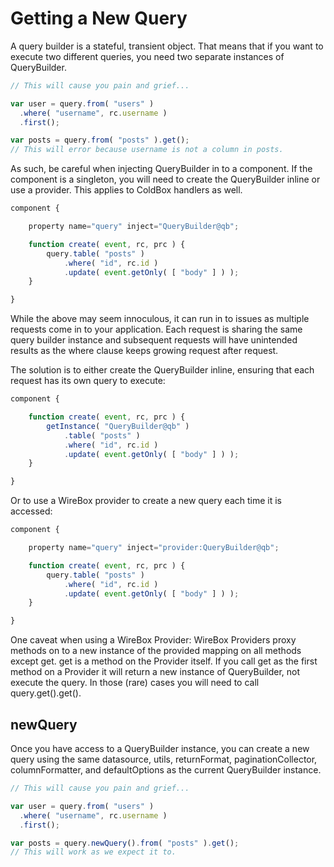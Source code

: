 # Getting a New Query

A query builder is a stateful, transient object. That means that if you want to execute two different queries, you need two separate instances of QueryBuilder.


```javascript
// This will cause you pain and grief...

var user = query.from( "users" )
  .where( "username", rc.username )
  .first();

var posts = query.from( "posts" ).get();
// This will error because username is not a column in posts.
```


As such, be careful when injecting QueryBuilder in to a component. If the component is a singleton, you will need to create the QueryBuilder inline or use a provider. This applies to ColdBox handlers as well.


```javascript
component {

    property name="query" inject="QueryBuilder@qb";

    function create( event, rc, prc ) {
        query.table( "posts" )
            .where( "id", rc.id )
            .update( event.getOnly( [ "body" ] ) );
    }

}
```


While the above may seem innoculous, it can run in to issues as multiple requests come in to your application. Each request is sharing the same query builder instance and subsequent requests will have unintended results as the where clause keeps growing request after request.

The solution is to either create the QueryBuilder inline, ensuring that each request has its own query to execute:


```javascript
component {

    function create( event, rc, prc ) {
        getInstance( "QueryBuilder@qb" )
            .table( "posts" )
            .where( "id", rc.id )
            .update( event.getOnly( [ "body" ] ) );
    }

}
```


Or to use a WireBox provider to create a new query each time it is accessed:


```javascript
component {

    property name="query" inject="provider:QueryBuilder@qb";

    function create( event, rc, prc ) {
        query.table( "posts" )
            .where( "id", rc.id )
            .update( event.getOnly( [ "body" ] ) );
    }

}
```



One caveat when using a WireBox Provider: WireBox Providers proxy methods on to a new instance of the provided mapping on all methods except get. get is a method on the Provider itself. If you call get as the first method on a Provider it will return a new instance of QueryBuilder, not execute the query. In those \(rare\) cases you will need to call query.get().get().


## newQuery

Once you have access to a QueryBuilder instance, you can create a new query using the same datasource, utils, returnFormat, paginationCollector, columnFormatter, and defaultOptions as the current QueryBuilder instance.

```javascript
// This will cause you pain and grief...

var user = query.from( "users" )
  .where( "username", rc.username )
  .first();

var posts = query.newQuery().from( "posts" ).get();
// This will work as we expect it to.
```


